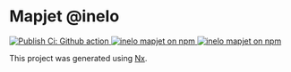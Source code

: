 # Mapjet @inelo
<p>
  <a href="https://github.com/inelo/mapjet">
    <img src="https://github.com/inelo/mapjet/actions/workflows/publish.yml/badge.svg" alt="Publish Ci: Github action" />
  </a>
  <a href="https://www.npmjs.com/@inelo/mapjet-core">
    <img src="https://img.shields.io/npm/v/@inelo/mapjet-core.svg?logo=npm&logoColor=fff&label=NPM:mapjet-core&color=limegreen" alt="inelo mapjet on npm" />
  </a>
  <a href="https://www.npmjs.com/@inelo/mapjet-view-plugin">
    <img src="https://img.shields.io/npm/v/@inelo/mapjet-view-plugin.svg?logo=npm&logoColor=fff&label=NPM:mapjet-view-plugin&color=limegreen" alt="inelo mapjet on npm" />
  </a>
</p>

This project was generated using [Nx](https://nx.dev).
